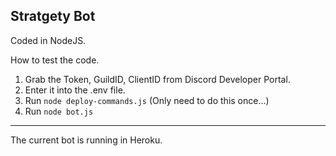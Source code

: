 ## Stratgety Bot

Coded in NodeJS.

How to test the code.


1. Grab the Token, GuildID, ClientID from Discord Developer Portal.
2. Enter it into the .env file.
3. Run `node deploy-commands.js` (Only need to do this once...)
4. Run `node bot.js`

---

The current bot is running in Heroku. 